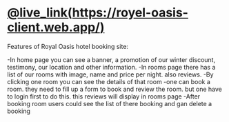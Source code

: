 # [@live_link(https://royel-oasis-client.web.app/)](https://royel-oasis-client.web.app/)



Features of Royal Oasis hotel booking site:

-In home page you can see a banner, a promotion of our winter discount, testimony, our location and other information.
-In rooms page there has a list of our rooms with image, name and price per night. also reviews.
-By clicking one room you can see the details of that room
-one can book a room. they need to fill up a form to book and review the room. but one have to login first to do this. this reviews will display in rooms page
-After booking room users could see the list of there booking and gan delete a booking
